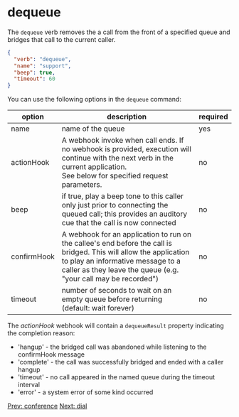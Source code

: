 # dequeue
The `dequeue` verb removes the a call from the front of a specified queue and bridges that call to the current caller.

```json
{
  "verb": "dequeue",
  "name": "support",
  "beep": true,
  "timeout": 60
}
```

You can use the following options in the `dequeue` command:

| option        | description | required  |
| ------------- |-------------| -----|
| name | name of the queue | yes |
| actionHook | A webhook invoke when call ends. If no webhook is provided, execution will continue with the next verb in the current application. <br/>See below for specified request parameters.| no |
| beep | if true, play a beep tone to this caller only just prior to connecting the queued call; this provides an auditory cue that the call is now connected | no |
| confirmHook | A webhook for an application to run on the callee's end before the call is bridged.  This will allow the application to play an informative message to a caller as they leave the queue (e.g. "your call may be recorded") | no |
| timeout | number of seconds to wait on an empty queue before returning (default: wait forever) | no |

The *actionHook* webhook will contain a `dequeueResult` property indicating the completion reason:

- 'hangup' - the bridged call was abandoned while listening to the confirmHook message
- 'complete' - the call was successfully bridged and ended with a caller hangup
- 'timeout' - no call appeared in the named queue during the timeout interval
- 'error' - a system error of some kind occurred

<p class="flex">
<a href="/docs/webhooks/conference">Prev: conference</a>
<a href="/docs/webhooks/dial">Next: dial</a>
</p>
